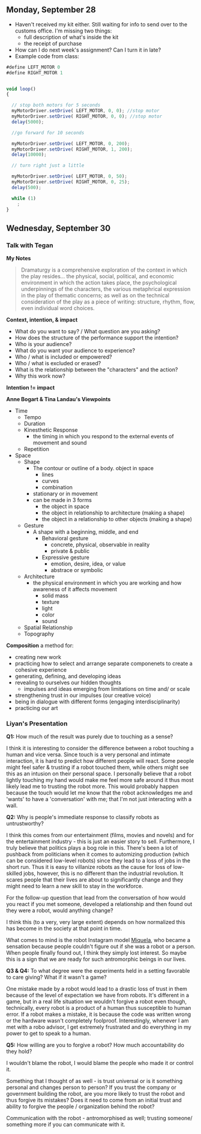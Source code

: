 ## Monday, September 28

- Haven't received my kit either. Still waiting for info to send over to the customs office. I'm missing two things:
    - full description of what's inside the kit
    - the receipt of purchase
- How can I do next week's assignment? Can I turn it in late?
- Example code from class:

```javascript
#define LEFT_MOTOR 0
#define RIGHT_MOTOR 1


void loop()
{

  // stop both motors for 5 seconds
  myMotorDriver.setDrive( LEFT_MOTOR, 0, 0); //stop motor
  myMotorDriver.setDrive( RIGHT_MOTOR, 0, 0); //stop motor
  delay(5000);

  //go forward for 10 seconds

  myMotorDriver.setDrive( LEFT_MOTOR, 0, 200);
  myMotorDriver.setDrive( RIGHT_MOTOR, 1, 200);
  delay(10000);

  // turn right just a little

  myMotorDriver.setDrive( LEFT_MOTOR, 0, 50);
  myMotorDriver.setDrive( RIGHT_MOTOR, 0, 25);
  delay(500);

  while (1)
    ;
}
```

## Wednesday, September 30

### Talk with Tegan

**My Notes**

>Dramaturgy is a comprehensive exploration of the context in which the play resides... the physical, social, political, and economic environment in which the action takes place, the psychological underpinnings of the characters, the various metaphrical expression in the play of thematic concerns; as well as on the technical consideration of the play as a piece of writing: structure, rhythm, flow, even individual word choices.

**Context, intention, & impact**

- What do you want to say? / What question are you asking?
- How does the structure of the performance support the intention?
- Who is your audience?
- What do you want your audience to experience?
- Who / what is included or empowered?
- Who / what is excluded or erased?
- What is the relationship between the "characters" and the action?
- Why this work now?

**Intention != impact**

**Anne Bogart & Tina Landau's Viewpoints**

- Time
    - Tempo
    - Duration
    - Kinesthetic Response
        - the timing in which you respond to the external events of movement and sound
    - Repetition
 - Space
    - Shape
        - The contour or outline of a body. object in space
            - lines
            - curves
            - combination
        - stationary or in movement
        - can be made in 3 forms
            - the object in space
            - the object in relationship to architecture (making a shape)
            - the object in a relationship to other objects (making a shape)
    - Gesture
        - A shape with a beginning, middle, and end
            - Behavioral gesture
                - concrete, physical, observable in reality
                - private & public
            - Expressive gesture
                - emotion, desire, idea, or value
                - abstrace or symbolic
    - Architecture
        - the physical environment in which you are working and how awareness of it affects movement
            - solid mass
            - texture
            - light
            - color
            - sound
    - Spatial Relationship
    - Topography

**Composition** a method for:
- creating new work
- practicing how to select and arrange separate componenets to create a cohesive experience
- generating, defining, and developing ideas
- revealing to ourselves our hidden thoughts
    - impulses and ideas emerging from limitations on time and/ or scale
- strengthening trust in our impulses (our creative voice)
- being in dialogue with different forms (engaging interdisciplinarity)
- practicing our art

### Liyan's Presentation


**Q1:** How much of the result was purely due to touching as a sense?

I think it is interesting to consider the difference between a robot touching a human and vice versa. Since touch is a very personal and intimate interaction, it is hard to predict how different people will react. Some people might feel safer & trusting if a robot touched them, while others might see this as an intusion on their personal space. I personally believe that a robot lightly touching my hand would make me feel more safe around it thus most likely lead me to trusting the robot more. This would probably happen because the touch would let me know that the robot acknowledges me and 'wants' to have a 'conversation' with me; that I'm not just interacting with a wall.

**Q2:** Why is people's immediate response to classify robots as untrustworthy?

I think this comes from our entertainment (films, movies and novels) and for the entertainment industry - this is just an easier story to sell. Furthermore, I truly believe that politics plays a bog role in this. There's been a lot of pushback from politicians when it comes to automizing production (which can be considered low-level robots) since they lead to a loss of jobs in the short run. Thus it is easy to villanize robots as the cause for loss of low-skilled jobs, however, this is no different than the industrial revolution. It scares people that their lives are about to significantly change and they might need to learn a new skill to stay in the workforce.

For the follow-up question that lead from the conversation of how would you react if you met someone, developed a relationship and then found out they were a robot, would anything change?

I think this (to a very, very large extent) depends on how normalized this has become in the society at that point in time.

What comes to mind is the robot Instagram model [Miquela](https://www.instagram.com/lilmiquela/?hl=en), who became a sensation because people couldn't figure out if she was a robot or a person. When people finally found out, I think they simply lost interest. So maybe this is a sign that we are ready for such antromorphic beings in our lives.

**Q3 & Q4:** To what degree were the experiments held in a setting favorable to care giving? What if it wasn't a game?

One mistake made by a robot would lead to a drastic loss of trust in them because of the level of expectation we have from robots. It's different in a game, but in a real life situation we wouldn't forgive a robot even though, technically, every robot is a product of a human thus susceptible to human error. If a robot makes a mistake, it is because the code was written wrong or the hardware wasn't completely foolproof. Interestingly, whenever I am met with a robo advisor, I get extremely frustrated and do everything in my power to get to speak to a human.

**Q5:** How willing are you to forgive a robot? How much accountability do they hold?

I wouldn't blame the robot, I would blame the people who made it or control it.

Something that I thought of as well - is trust universal or is it something personal and changes person to person? If you trust the company or government building the robot, are you more likely to trust the robot and thus forgive its mistakes? Does it need to come from an initial trust and ability to forgive the people / organization behind the robot?

Communication with the robot - antromorphised as well; trusting someone/ something more if you can communicate with it.




